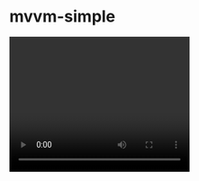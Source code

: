 # mvvm-simple
<video width="320" height="240" controls>

<video width="320" height="240" controls="controls">
  <source src="https://github.com/alirezabashi98/mvvm-simple/blob/master/mvvm.mp44" type="video/mp4" />
  <object data="https://github.com/alirezabashi98/mvvm-simple/blob/master/mvvm.mp4" width="320" height="240">
  </object>
</video>
